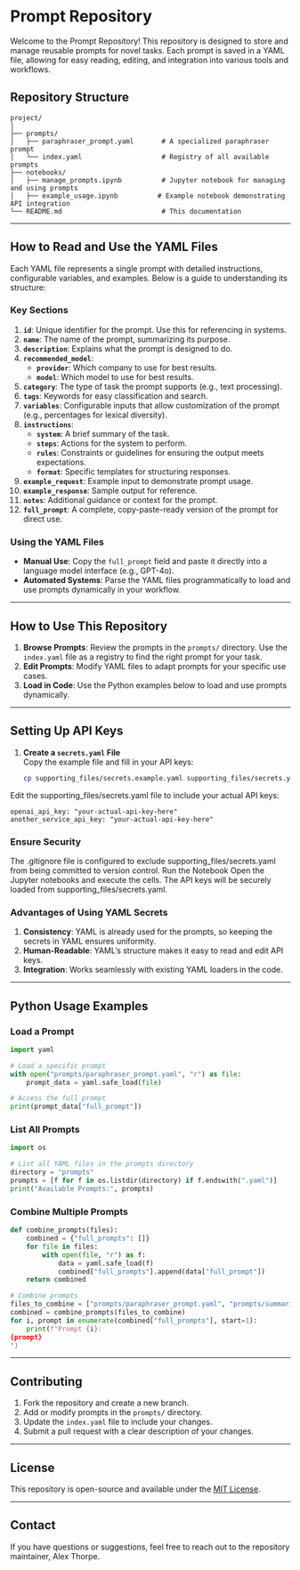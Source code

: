 
# Prompt Repository

Welcome to the Prompt Repository! This repository is designed to store and manage reusable prompts for novel tasks. Each prompt is saved in a YAML file, allowing for easy reading, editing, and integration into various tools and workflows.

## **Repository Structure**

```
project/
│
├── prompts/
│   ├── paraphraser_prompt.yaml       # A specialized paraphraser prompt
│   └── index.yaml                    # Registry of all available prompts
├── notebooks/
│   ├── manage_prompts.ipynb          # Jupyter notebook for managing and using prompts
│   ├── example_usage.ipynb          # Example notebook demonstrating API integration
└── README.md                         # This documentation
```

---

## **How to Read and Use the YAML Files**

Each YAML file represents a single prompt with detailed instructions, configurable variables, and examples. Below is a guide to understanding its structure:

### **Key Sections**
1. **`id`**: Unique identifier for the prompt. Use this for referencing in systems.
2. **`name`**: The name of the prompt, summarizing its purpose.
3. **`description`**: Explains what the prompt is designed to do.
4. **`recommended_model`**:
    - **`provider`**: Which company to use for best results.
    - **`model`**: Which model to use for best results.
5. **`category`**: The type of task the prompt supports (e.g., text processing).
6. **`tags`**: Keywords for easy classification and search.
7. **`variables`**: Configurable inputs that allow customization of the prompt (e.g., percentages for lexical diversity).
8. **`instructions`**:
    - **`system`**: A brief summary of the task.
    - **`steps`**: Actions for the system to perform.
    - **`rules`**: Constraints or guidelines for ensuring the output meets expectations.
    - **`format`**: Specific templates for structuring responses.
9. **`example_request`**: Example input to demonstrate prompt usage.
10. **`example_response`**: Sample output for reference.
11. **`notes`**: Additional guidance or context for the prompt.
12. **`full_prompt`**: A complete, copy-paste-ready version of the prompt for direct use.

### **Using the YAML Files**
- **Manual Use**: Copy the `full_prompt` field and paste it directly into a language model interface (e.g., GPT-4o).
- **Automated Systems**: Parse the YAML files programmatically to load and use prompts dynamically in your workflow.

---

## **How to Use This Repository**

1. **Browse Prompts**: Review the prompts in the `prompts/` directory. Use the `index.yaml` file as a registry to find the right prompt for your task.
2. **Edit Prompts**: Modify YAML files to adapt prompts for your specific use cases.
3. **Load in Code**: Use the Python examples below to load and use prompts dynamically.

---

## **Setting Up API Keys**

1. **Create a `secrets.yaml` File**  
   Copy the example file and fill in your API keys:
   ```bash
   cp supporting_files/secrets.example.yaml supporting_files/secrets.yaml

Edit the supporting_files/secrets.yaml file to include your actual API keys:
```
openai_api_key: "your-actual-api-key-here"
another_service_api_key: "your-actual-api-key-here"
```

### Ensure Security
The .gitignore file is configured to exclude supporting_files/secrets.yaml from being committed to version control.
Run the Notebook
Open the Jupyter notebooks and execute the cells. The API keys will be securely loaded from supporting_files/secrets.yaml.

### **Advantages of Using YAML Secrets**
1. **Consistency**: YAML is already used for the prompts, so keeping the secrets in YAML ensures uniformity.
2. **Human-Readable**: YAML’s structure makes it easy to read and edit API keys.
3. **Integration**: Works seamlessly with existing YAML loaders in the code.


---

## **Python Usage Examples**

### **Load a Prompt**
```python
import yaml

# Load a specific prompt
with open("prompts/paraphraser_prompt.yaml", "r") as file:
    prompt_data = yaml.safe_load(file)

# Access the full prompt
print(prompt_data["full_prompt"])
```

### **List All Prompts**
```python
import os

# List all YAML files in the prompts directory
directory = "prompts"
prompts = [f for f in os.listdir(directory) if f.endswith(".yaml")]
print("Available Prompts:", prompts)
```

### **Combine Multiple Prompts**
```python
def combine_prompts(files):
    combined = {"full_prompts": []}
    for file in files:
        with open(file, "r") as f:
            data = yaml.safe_load(f)
            combined["full_prompts"].append(data["full_prompt"])
    return combined

# Combine prompts
files_to_combine = ["prompts/paraphraser_prompt.yaml", "prompts/summarizer_prompt.yaml"]
combined = combine_prompts(files_to_combine)
for i, prompt in enumerate(combined["full_prompts"], start=1):
    print(f"Prompt {i}:
{prompt}
")
```

---

## **Contributing**

1. Fork the repository and create a new branch.
2. Add or modify prompts in the `prompts/` directory.
3. Update the `index.yaml` file to include your changes.
4. Submit a pull request with a clear description of your changes.

---

## **License**

This repository is open-source and available under the [MIT License](LICENSE).

---

## **Contact**

If you have questions or suggestions, feel free to reach out to the repository maintainer, Alex Thorpe.
